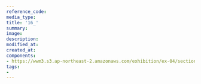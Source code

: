 ```yaml
---
reference_code:
media_type:
title: '16_'
summary:
image:
description:
modified_at:
created_at:
components:
- https://wwm3.s3.ap-northeast-2.amazonaws.com/exhibition/ex-04/section-02/16_.JPG
tags:
-
---
```

